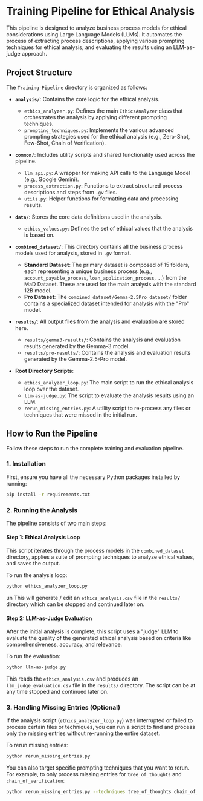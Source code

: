 # Training Pipeline for Ethical Analysis

This pipeline is designed to analyze business process models for ethical considerations using Large Language Models (LLMs). It automates the process of extracting process descriptions, applying various prompting techniques for ethical analysis, and evaluating the results using an LLM-as-judge approach.

## Project Structure

The `Training-Pipeline` directory is organized as follows:

-   **`analysis/`**: Contains the core logic for the ethical analysis.
    -   `ethics_analyzer.py`: Defines the main `EthicsAnalyzer` class that orchestrates the analysis by applying different prompting techniques.
    -   `prompting_techniques.py`: Implements the various advanced prompting strategies used for the ethical analysis (e.g., Zero-Shot, Few-Shot, Chain of Verification).

-   **`common/`**: Includes utility scripts and shared functionality used across the pipeline.
    -   `llm_api.py`: A wrapper for making API calls to the Language Model (e.g., Google Gemini).
    -   `process_extraction.py`: Functions to extract structured process descriptions and steps from `.gv` files.
    -   `utils.py`: Helper functions for formatting data and processing results.

-   **`data/`**: Stores the core data definitions used in the analysis.
    -   `ethics_values.py`: Defines the set of ethical values that the analysis is based on.

-   **`combined_dataset/`**: This directory contains all the business process models used for analysis, stored in `.gv` format.
    -   **Standard Dataset**: The primary dataset is composed of 15 folders, each representing a unique business process (e.g., `account_payable_process`, `loan_application_process`, ...) from the MaD Dataset. These are used for the main analysis with the standard 12B model.
    -   **Pro Dataset**: The `combined_dataset/Gemma-2.5Pro_dataset/` folder contains a specialized dataset intended for analysis with the "Pro" model.

-   **`results/`**: All output files from the analysis and evaluation are stored here.
    -   `results/gemma3-results/`: Contains the analysis and evaluation results generated by the Gemma-3 model.
    -   `results/pro-results/`: Contains the analysis and evaluation results generated by the Gemma-2.5-Pro model.

-   **Root Directory Scripts**:
    -   `ethics_analyzer_loop.py`: The main script to run the ethical analysis loop over the dataset.
    -   `llm-as-judge.py`: The script to evaluate the analysis results using an LLM.
    -   `rerun_missing_entries.py`: A utility script to re-process any files or techniques that were missed in the initial run.

## How to Run the Pipeline

Follow these steps to run the complete training and evaluation pipeline.

### 1. Installation

First, ensure you have all the necessary Python packages installed by running:

```bash
pip install -r requirements.txt
```

### 2. Running the Analysis

The pipeline consists of two main steps:

#### Step 1: Ethical Analysis Loop

This script iterates through the process models in the `combined_dataset` directory, applies a suite of prompting techniques to analyze ethical values, and saves the output.

To run the analysis loop:

```bash
python ethics_analyzer_loop.py
```
un
This will generate / edit an `ethics_analysis.csv` file in the `results/` directory which can be stopped and continued later on.

#### Step 2: LLM-as-Judge Evaluation

After the initial analysis is complete, this script uses a "judge" LLM to evaluate the quality of the generated ethical analysis based on criteria like comprehensiveness, accuracy, and relevance.

To run the evaluation:

```bash
python llm-as-judge.py
```

This reads the `ethics_analysis.csv` and produces an `llm_judge_evaluation.csv` file in the `results/` directory. The script can be at any time stopped and continued later on.

### 3. Handling Missing Entries (Optional)

If the analysis script (`ethics_analyzer_loop.py`) was interrupted or failed to process certain files or techniques, you can run a script to find and process only the missing entries without re-running the entire dataset.

To rerun missing entries:

```bash
python rerun_missing_entries.py
```

You can also target specific prompting techniques that you want to rerun. For example, to only process missing entries for `tree_of_thoughts` and `chain_of_verification`:

```bash
python rerun_missing_entries.py --techniques tree_of_thoughts chain_of_verification
```